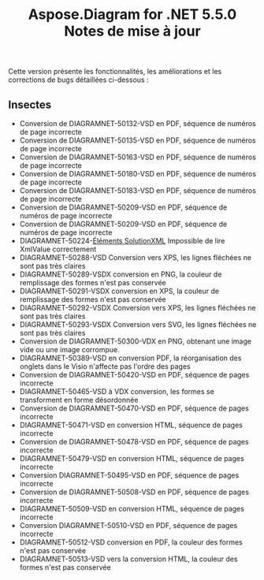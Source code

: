 ﻿---
title: Aspose.Diagram for .NET 5.5.0 Notes de mise à jour
type: docs
weight: 50
url: /fr/net/aspose-diagram-for-net-5-5-0-release-notes/
---
Cette version présente les fonctionnalités, les améliorations et les corrections de bugs détaillées ci-dessous :
## **Insectes**
- Conversion de DIAGRAMNET-50132-VSD en PDF, séquence de numéros de page incorrecte
- Conversion de DIAGRAMNET-50135-VSD en PDF, séquence de numéros de page incorrecte
- Conversion de DIAGRAMNET-50163-VSD en PDF, séquence de numéros de page incorrecte
- Conversion de DIAGRAMNET-50180-VSD en PDF, séquence de numéros de page incorrecte
- Conversion de DIAGRAMNET-50183-VSD en PDF, séquence de numéros de page incorrecte
- Conversion de DIAGRAMNET-50209-VSD en PDF, séquence de numéros de page incorrecte
- Conversion de DIAGRAMNET-50209-VSD en PDF, séquence de numéros de page incorrecte
- DIAGRAMNET-50224-[Éléments SolutionXML](https://reference.aspose.com/diagram/net/aspose.diagram/solutionxml) Impossible de lire XmlValue correctement
- DIAGRAMNET-50288-VSD Conversion vers XPS, les lignes fléchées ne sont pas très claires
- DIAGRAMNET-50289-VSDX conversion en PNG, la couleur de remplissage des formes n'est pas conservée
- DIAGRAMNET-50291-VSDX conversion en XPS, la couleur de remplissage des formes n'est pas conservée
- DIAGRAMNET-50292-VSDX Conversion vers XPS, les lignes fléchées ne sont pas très claires
- DIAGRAMNET-50293-VSDX Conversion vers SVG, les lignes fléchées ne sont pas très claires
- Conversion de DIAGRAMNET-50300-VDX en PNG, obtenant une image vide ou une image corrompue.
- DIAGRAMNET-50389-VSD en conversion PDF, la réorganisation des onglets dans le Visio n'affecte pas l'ordre des pages
- Conversion de DIAGRAMNET-50420-VSD en PDF, séquence de pages incorrecte
- DIAGRAMNET-50465-VSD à VDX conversion, les formes se transforment en forme désordonnée
- Conversion de DIAGRAMNET-50470-VSD en PDF, séquence de pages incorrecte
- DIAGRAMNET-50471-VSD en conversion HTML, séquence de pages incorrecte
- Conversion de DIAGRAMNET-50478-VSD en PDF, séquence de pages incorrecte
- DIAGRAMNET-50479-VSD en conversion HTML, séquence de pages incorrecte
- Conversion DIAGRAMNET-50495-VSD en PDF, séquence de pages incorrecte
- Conversion de DIAGRAMNET-50508-VSD en PDF, séquence de pages incorrecte
- DIAGRAMNET-50509-VSD en conversion HTML, séquence de pages incorrecte
- Conversion DIAGRAMNET-50510-VSD en PDF, séquence de pages incorrecte
- DIAGRAMNET-50512-VSD conversion en PDF, la couleur des formes n'est pas conservée
- DIAGRAMNET-50513-VSD vers la conversion HTML, la couleur des formes n'est pas conservée
